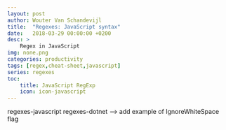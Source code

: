 ```yaml
---
layout: post
author: Wouter Van Schandevijl
title:  "Regexes: JavaScript syntax"
date:   2018-03-29 00:00:00 +0200
desc: >
    Regex in JavaScript
img: none.png
categories: productivity
tags: [regex,cheat-sheet,javascript]
series: regexes
toc:
    title: JavaScript RegExp
    icon: icon-javascript
---
```


<!--more-->


regexes-javascript
regexes-dotnet --> add example of IgnoreWhiteSpace flag


